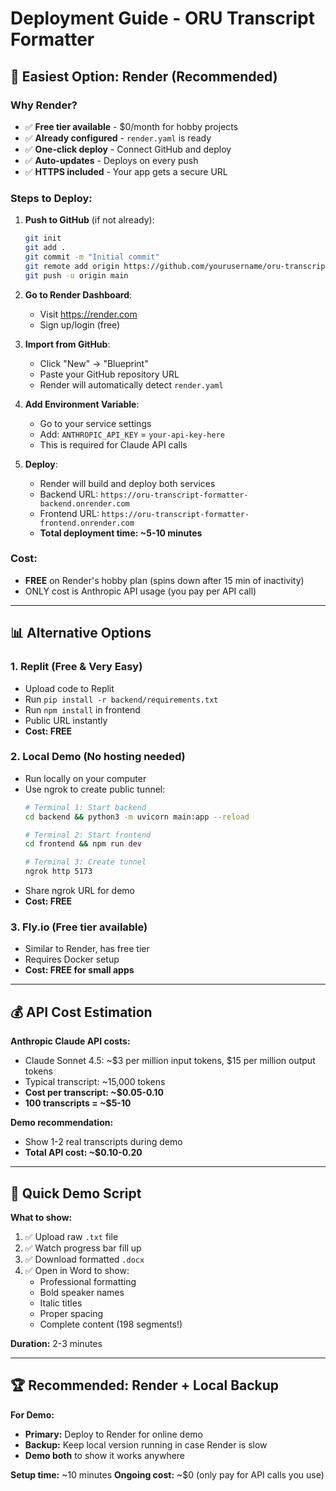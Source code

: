 # Deployment Guide - ORU Transcript Formatter

## 🚀 Easiest Option: Render (Recommended)

### Why Render?
- ✅ **Free tier available** - $0/month for hobby projects
- ✅ **Already configured** - `render.yaml` is ready
- ✅ **One-click deploy** - Connect GitHub and deploy
- ✅ **Auto-updates** - Deploys on every push
- ✅ **HTTPS included** - Your app gets a secure URL

### Steps to Deploy:

1. **Push to GitHub** (if not already):
   ```bash
   git init
   git add .
   git commit -m "Initial commit"
   git remote add origin https://github.com/yourusername/oru-transcript-formatter.git
   git push -u origin main
   ```

2. **Go to Render Dashboard**:
   - Visit https://render.com
   - Sign up/login (free)

3. **Import from GitHub**:
   - Click "New" → "Blueprint"
   - Paste your GitHub repository URL
   - Render will automatically detect `render.yaml`

4. **Add Environment Variable**:
   - Go to your service settings
   - Add: `ANTHROPIC_API_KEY` = `your-api-key-here`
   - This is required for Claude API calls

5. **Deploy**:
   - Render will build and deploy both services
   - Backend URL: `https://oru-transcript-formatter-backend.onrender.com`
   - Frontend URL: `https://oru-transcript-formatter-frontend.onrender.com`
   - **Total deployment time: ~5-10 minutes**

### Cost:
- **FREE** on Render's hobby plan (spins down after 15 min of inactivity)
- ONLY cost is Anthropic API usage (you pay per API call)

---

## 📊 Alternative Options

### 1. **Replit** (Free & Very Easy)
- Upload code to Replit
- Run `pip install -r backend/requirements.txt`
- Run `npm install` in frontend
- Public URL instantly
- **Cost: FREE**

### 2. **Local Demo** (No hosting needed)
- Run locally on your computer
- Use ngrok to create public tunnel:
  ```bash
  # Terminal 1: Start backend
  cd backend && python3 -m uvicorn main:app --reload
  
  # Terminal 2: Start frontend
  cd frontend && npm run dev
  
  # Terminal 3: Create tunnel
  ngrok http 5173
  ```
- Share ngrok URL for demo
- **Cost: FREE**

### 3. **Fly.io** (Free tier available)
- Similar to Render, has free tier
- Requires Docker setup
- **Cost: FREE for small apps**

---

## 💰 API Cost Estimation

**Anthropic Claude API costs:**
- Claude Sonnet 4.5: ~$3 per million input tokens, $15 per million output tokens
- Typical transcript: ~15,000 tokens
- **Cost per transcript: ~$0.05-0.10**
- **100 transcripts = ~$5-10**

**Demo recommendation:**
- Show 1-2 real transcripts during demo
- **Total API cost: ~$0.10-0.20**

---

## 🎯 Quick Demo Script

**What to show:**
1. ✅ Upload raw `.txt` file
2. ✅ Watch progress bar fill up
3. ✅ Download formatted `.docx`
4. ✅ Open in Word to show:
   - Professional formatting
   - Bold speaker names
   - Italic titles
   - Proper spacing
   - Complete content (198 segments!)

**Duration:** 2-3 minutes

---

## 🏆 Recommended: Render + Local Backup

**For Demo:**
- **Primary:** Deploy to Render for online demo
- **Backup:** Keep local version running in case Render is slow
- **Demo both** to show it works anywhere

**Setup time:** ~10 minutes
**Ongoing cost:** ~$0 (only pay for API calls you use)

